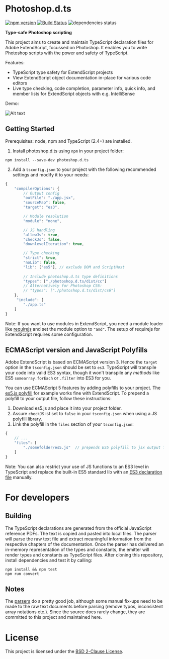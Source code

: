 # Photoshop.d.ts

[![npm version](https://badge.fury.io/js/photoshop.d.ts.svg)](http://badge.fury.io/js/photoshop.d.ts)
[![Build Status](https://travis-ci.org/felixSchl/photoshop.d.ts.svg)](https://travis-ci.org/felixSchl/photoshop.d.ts)
![dependencies status](https://david-dm.org/felixschl/photoshop.d.ts.svg)

**Type-safe Photoshop scripting**

This project aims to create and maintain TypeScript declaration files for Adobe
ExtendScript, focussed on Photoshop. It enables you to write Photoshop scripts
with the power and safety of TypeScript.

Features:

* TypeScript type safety for ExtendScript projects
* View ExtendScript object documentation in-place for various code editors
* Live type checking, code completion, parameter info, quick info, and member
lists for ExtendScript objects with e.g. IntelliSense

Demo:

![Alt text](demo.gif?raw=true "Title")

## Getting Started

Prerequisites: node, npm and TypeScript (2.4+) are installed.

1. Install photoshop.d.ts using `npm` in your project folder:

```shell
npm install --save-dev photoshop.d.ts
```

2. Add a `tsconfig.json` to your project with the following recommended
settings and modify it to your needs: 

```js
{
    "compilerOptions": {
        // Output config
        "outFile": "./app.jsx",
        "sourceMap": false,
        "target": "es3",

        // Module resolution
        "module": "none",

        // JS handling
        "allowJs": true,
        "checkJs": false,
        "downlevelIteration": true,

        // Type checking
        "strict": true,
        "noLib": false,
        "lib": ["es5"], // exclude DOM and ScriptHost
        
        // Include photoshop.d.ts type definitions
        "types": ["./photoshop.d.ts/dist/cc"]
        // Alternatively for Photoshop CS6:
        // "types": ["./photoshop.d.ts/dist/cs6"]
    },
     "include": [
        "./app.ts"
    ]
}
```

Note: If you want to use modules in ExtendScript, you need a module loader like
<a href="https://github.com/requirejs/requirejs" target="_blank">requirejs</a>
and set the module option to `"amd"`. The setup of requirejs for ExtendScript
requires some configuration.

## ECMAScript version and JavaScript Polyfills

Adobe ExtendScript is based on ECMAScript version 3. Hence the `target` option
in the `tsconfig.json` should be set to `es3`. TypeScript will transpile your
code into valid ES3 syntax, though it won't transpile any *methods* like ES5
`somearray.forEach` or `.filter` into ES3 for you. 

You can use ECMAScript 5 features by adding polyfills to your project. The <a 
href="https://github.com/inexorabletash/polyfill" target="_blank">es5.js 
polyfill</a> for example works fine with ExtendScript. To prepend a polyfill
to your output file, follow these instructions:

1. Download es5.js and place it into your project folder.
1. Assure `checkJS` ist set to `false` in your `tsconfig.json` when using a 
JS polyfill library.
1. Link the polyfill in the `files` section of your `tsconfig.json`: 

```js
{   
    // ...
    "files": [
        "./somefolder/es5.js"  // prepends ES5 polyfill to jsx output file
    ]
}
```

Note: You can also restrict your use of JS functions to an ES3 level in
TypeScript and replace the built-in ES5 standard lib with an <a href="https://github.com/saschanaz/TypeScript/blob/es3-d-ts/src/lib/es3.d.ts" target="_blank">ES3 declaration file</a>
manually.

# For developers

## Building

The TypeScript declarations are generated from the official JavaScript
reference PDFs. The text is copied and pasted into local files. The parser will
parse the raw text file and extract meaningful information from the respective
chapters of the documentation. Once the parser has delivered an in-memory
representation of the types and constants, the emitter will render types and
constants as TypeScript files. After cloning this repository, install
dependencies and test it by calling:

```shell
npm install && npm test
npm run convert
```

## Notes

The [parsers][parsers] do a pretty good job, although some manual fix-ups need
to be made to the raw text documents before parsing (remove typos, inconsistent
array notations etc.). Since the source docs rarely change, they are committed
to this project and maintained here. 

[parsers]: https://github.com/felixSchl/photoshop.d.ts/tree/master/parsers

# License

This project is licensed under the [BSD 2-Clause License](LICENSE).
